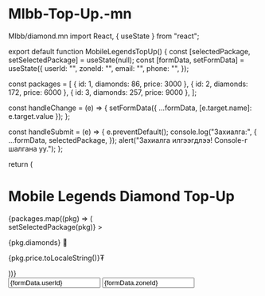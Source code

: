 # Mlbb-Top-Up.-mn
Mlbb/diamond.mn
import React, { useState } from "react";

export default function MobileLegendsTopUp() { const [selectedPackage, setSelectedPackage] = useState(null); const [formData, setFormData] = useState({ userId: "", zoneId: "", email: "", phone: "", });

const packages = [ { id: 1, diamonds: 86, price: 3000 }, { id: 2, diamonds: 172, price: 6000 }, { id: 3, diamonds: 257, price: 9000 }, ];

const handleChange = (e) => { setFormData({ ...formData, [e.target.name]: e.target.value }); };

const handleSubmit = (e) => { e.preventDefault(); console.log("Захиалга:", { ...formData, selectedPackage, }); alert("Захиалга илгээгдлээ! Console-г шалгана уу."); };

return ( <div className="max-w-xl mx-auto p-4"> <h1 className="text-2xl font-bold mb-4">Mobile Legends Diamond Top-Up</h1>

<div className="grid grid-cols-1 md:grid-cols-3 gap-4 mb-6">
    {packages.map((pkg) => (
      <div
        key={pkg.id}
        className={`p-4 rounded-xl border cursor-pointer transition hover:shadow ${
          selectedPackage?.id === pkg.id
            ? "border-blue-500 bg-blue-50"
            : "border-gray-200"
        }`}
        onClick={() => setSelectedPackage(pkg)}
      >
        <p className="text-lg font-semibold">{pkg.diamonds} 💎</p>
        <p className="text-sm text-gray-500">{pkg.price.toLocaleString()}₮</p>
      </div>
    ))}
  </div>

  <form onSubmit={handleSubmit} className="space-y-4">
    <input
      name="userId"
      type="text"
      placeholder="User ID"
      value={formData.userId}
      onChange={handleChange}
      className="w-full p-2 border rounded-xl"
      required
    />
    <input
      name="zoneId"
      type="text"
      placeholder="Zone ID"
      value={formData.zoneId}

